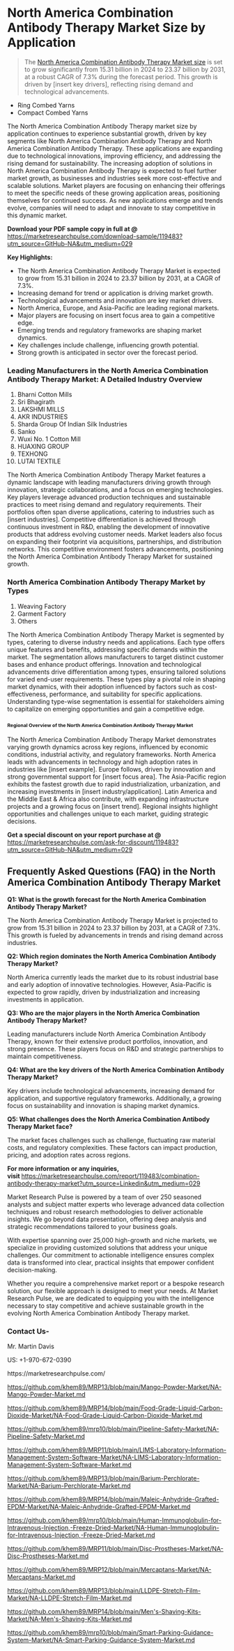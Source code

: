 <h1>North America Combination Antibody Therapy Market&nbsp;Size by Application</h1><blockquote><p>The <a href="https://marketresearchpulse.com/download-sample/119483?utm_source=GitHub-NA&amp;utm_medium=029">North America Combination Antibody Therapy Market size</a> is set to grow significantly from 15.31 billion in 2024 to 23.37 billion by 2031, at a robust CAGR of 7.3% during the forecast period. This growth is driven by [insert key drivers], reflecting rising demand and technological advancements.</p></blockquote><ul><li>Ring Combed Yarns<li> Compact Combed Yarns</li></ul><p>The North America Combination Antibody Therapy market size by application continues to experience substantial growth, driven by key segments like North America Combination Antibody Therapy and North America Combination Antibody Therapy. These applications are expanding due to technological innovations, improving efficiency, and addressing the rising demand for sustainability. The increasing adoption of solutions in North America Combination Antibody Therapy is expected to fuel further market growth, as businesses and industries seek more cost-effective and scalable solutions. Market players are focusing on enhancing their offerings to meet the specific needs of these growing application areas, positioning themselves for continued success. As new applications emerge and trends evolve, companies will need to adapt and innovate to stay competitive in this dynamic market.</p><p><strong>Download your PDF sample copy in full at @ </strong><a href="https://marketresearchpulse.com/download-sample/119483?utm_source=GitHub-NA&amp;utm_medium=029">https://marketresearchpulse.com/download-sample/119483?utm_source=GitHub-NA&amp;utm_medium=029</a></p><p><strong>Key Highlights: </strong></p><ul><li>The North America Combination Antibody Therapy Market is expected to grow from 15.31 billion in 2024 to 23.37 billion by 2031, at a CAGR of 7.3%.</li><li>Increasing demand for trend or application is driving market growth.</li><li>Technological advancements and innovation are key market drivers.</li><li>North America, Europe, and Asia-Pacific are leading regional markets.</li><li>Major players are focusing on insert focus area to gain a competitive edge.</li><li>Emerging trends and regulatory frameworks are shaping market dynamics.</li><li>Key challenges include challenge, influencing growth potential.</li><li>Strong growth is anticipated in sector over the forecast period.</li></ul><h3>Leading Manufacturers in the North America Combination Antibody Therapy Market: A Detailed Industry Overview</h3><ol><li>Bharni Cotton Mills</li><li>Sri Bhagirath</li><li>LAKSHMI MILLS</li><li>AKR INDUSTRIES</li><li>Sharda Group Of Indian Silk Industries</li><li>Sanko</li><li>Wuxi No. 1 Cotton Mill</li><li>HUAXING GROUP</li><li>TEXHONG</li><li>LUTAI TEXTILE</li></ol><div class="flex max-w-full flex-col flex-grow"><div class="min-h-8 text-message flex w-full flex-col items-end gap-2 whitespace-normal break-words [.text-message+&amp;]:mt-5" dir="auto" data-message-author-role="assistant" data-message-id="fd8432e4-4910-450d-b182-61b7bfb0a01f" data-message-model-slug="gpt-4o"><div class="flex w-full flex-col gap-1 empty:hidden first:pt-[3px]"><div class="markdown prose w-full break-words dark:prose-invert light"><p>The North America Combination Antibody Therapy Market features a dynamic landscape with leading manufacturers driving growth through innovation, strategic collaborations, and a focus on emerging technologies. Key players leverage advanced production techniques and sustainable practices to meet rising demand and regulatory requirements. Their portfolios often span diverse applications, catering to industries such as [insert industries]. Competitive differentiation is achieved through continuous investment in R&amp;D, enabling the development of innovative products that address evolving customer needs. Market leaders also focus on expanding their footprint via acquisitions, partnerships, and distribution networks. This competitive environment fosters advancements, positioning the North America Combination Antibody Therapy Market for sustained growth.</p></div></div></div></div><h3>North America Combination Antibody Therapy Market by Types</h3><ol><li>Weaving Factory<li> Garment Factory<li> Others</li></ol><div class="flex max-w-full flex-col flex-grow"><div class="min-h-8 text-message flex w-full flex-col items-end gap-2 whitespace-normal break-words [.text-message+&amp;]:mt-5" dir="auto" data-message-author-role="assistant" data-message-id="084470be-0bb7-4664-bddf-5156b4f41249" data-message-model-slug="gpt-4o-mini"><div class="flex w-full flex-col gap-1 empty:hidden first:pt-[3px]"><div class="markdown prose w-full break-words dark:prose-invert light"><p>The North America Combination Antibody Therapy Market is segmented by types, catering to diverse industry needs and applications. Each type offers unique features and benefits, addressing specific demands within the market. The segmentation allows manufacturers to target distinct customer bases and enhance product offerings. Innovation and technological advancements drive differentiation among types, ensuring tailored solutions for varied end-user requirements. These types play a pivotal role in shaping market dynamics, with their adoption influenced by factors such as cost-effectiveness, performance, and suitability for specific applications. Understanding type-wise segmentation is essential for stakeholders aiming to capitalize on emerging opportunities and gain a competitive edge.</p></div></div></div></div><h3><span style="font-size: 11px;">Regional Overview of the North America Combination Antibody Therapy Market</span></h3><div class="flex max-w-full flex-col flex-grow"><div class="min-h-8 text-message flex w-full flex-col items-end gap-2 whitespace-normal break-words [.text-message+&amp;]:mt-5" dir="auto" data-message-author-role="assistant" data-message-id="e9038762-ce64-4e30-91c9-9bd413514231" data-message-model-slug="gpt-4o-mini"><div class="flex w-full flex-col gap-1 empty:hidden first:pt-[3px]"><div class="markdown prose w-full break-words dark:prose-invert light"><p>The North America Combination Antibody Therapy Market demonstrates varying growth dynamics across key regions, influenced by economic conditions, industrial activity, and regulatory frameworks. North America leads with advancements in technology and high adoption rates in industries like [insert example]. Europe follows, driven by innovation and strong governmental support for [insert focus area]. The Asia-Pacific region exhibits the fastest growth due to rapid industrialization, urbanization, and increasing investments in [insert industry/application]. Latin America and the Middle East &amp; Africa also contribute, with expanding infrastructure projects and a growing focus on [insert trend]. Regional insights highlight opportunities and challenges unique to each market, guiding strategic decisions.</p></div></div></div></div><p><strong>Get a special discount on your report purchase at @ </strong><a href="https://marketresearchpulse.com/ask-for-discount/119483?utm_source=GitHub-NA&amp;utm_medium=029">https://marketresearchpulse.com/ask-for-discount/119483?utm_source=GitHub-NA&amp;utm_medium=029</a></p><h2>Frequently Asked Questions (FAQ) in the North America Combination Antibody Therapy Market</h2><p><strong>Q1: What is the growth forecast for the North America Combination Antibody Therapy Market?</strong></p><p>The North America Combination Antibody Therapy Market is projected to grow from 15.31 billion in 2024 to 23.37 billion by 2031, at a CAGR of 7.3%. This growth is fueled by advancements in trends and rising demand across industries.</p><p><strong>Q2: Which region dominates the North America Combination Antibody Therapy Market?</strong></p><p>North America currently leads the market due to its robust industrial base and early adoption of innovative technologies. However, Asia-Pacific is expected to grow rapidly, driven by industrialization and increasing investments in application.</p><p><strong>Q3: Who are the major players in the North America Combination Antibody Therapy Market?</strong></p><p>Leading manufacturers include North America Combination Antibody Therapy, known for their extensive product portfolios, innovation, and strong presence. These players focus on R&amp;D and strategic partnerships to maintain competitiveness.</p><p><strong>Q4: What are the key drivers of the North America Combination Antibody Therapy Market?</strong></p><p>Key drivers include technological advancements, increasing demand for application, and supportive regulatory frameworks. Additionally, a growing focus on sustainability and innovation is shaping market dynamics.</p><p><strong>Q5: What challenges does the North America Combination Antibody Therapy Market face?</strong></p><p>The market faces challenges such as challenge, fluctuating raw material costs, and regulatory complexities. These factors can impact production, pricing, and adoption rates across regions.</p><p><strong>For more information or any inquiries, visit&nbsp;</strong><a href="https://marketresearchpulse.com/report/119483/combination-antibody-therapy-market?utm_source=Linkedin&utm_medium=029">https://marketresearchpulse.com/report/119483/combination-antibody-therapy-market?utm_source=Linkedin&utm_medium=029</a></p><p>Market Research Pulse is powered by a team of over 250 seasoned analysts and subject matter experts who leverage advanced data collection techniques and robust research methodologies to deliver actionable insights. We go beyond data presentation, offering deep analysis and strategic recommendations tailored to your business goals.</p><p>With expertise spanning over 25,000 high-growth and niche markets, we specialize in providing customized solutions that address your unique challenges. Our commitment to actionable intelligence ensures complex data is transformed into clear, practical insights that empower confident decision-making.</p><p>Whether you require a comprehensive market report or a bespoke research solution, our flexible approach is designed to meet your needs. At Market Research Pulse, we are dedicated to equipping you with the intelligence necessary to stay competitive and achieve sustainable growth in the evolving North America Combination Antibody Therapy market.</p><h3><strong>Contact Us-</strong></h3><p>Mr. Martin Davis</p><p>US: +1-970-672-0390</p><p>https://marketresearchpulse.com/</p><p><a href="https://github.com/khem89/MRP13/blob/main/Mango-Powder-Market/NA-Mango-Powder-Market.md">https://github.com/khem89/MRP13/blob/main/Mango-Powder-Market/NA-Mango-Powder-Market.md</a></p><p><a href="https://github.com/khem89/MRP14/blob/main/Food-Grade-Liquid-Carbon-Dioxide-Market/NA-Food-Grade-Liquid-Carbon-Dioxide-Market.md">https://github.com/khem89/MRP14/blob/main/Food-Grade-Liquid-Carbon-Dioxide-Market/NA-Food-Grade-Liquid-Carbon-Dioxide-Market.md</a></p><p><a href="https://github.com/khem89/mrp10/blob/main/Pipeline-Safety-Market/NA-Pipeline-Safety-Market.md">https://github.com/khem89/mrp10/blob/main/Pipeline-Safety-Market/NA-Pipeline-Safety-Market.md</a></p><p><a href="https://github.com/khem89/MRP11/blob/main/LIMS-Laboratory-Information-Management-System-Software-Market/NA-LIMS-Laboratory-Information-Management-System-Software-Market.md">https://github.com/khem89/MRP11/blob/main/LIMS-Laboratory-Information-Management-System-Software-Market/NA-LIMS-Laboratory-Information-Management-System-Software-Market.md</a></p><p><a href="https://github.com/khem89/MRP13/blob/main/Barium-Perchlorate-Market/NA-Barium-Perchlorate-Market.md">https://github.com/khem89/MRP13/blob/main/Barium-Perchlorate-Market/NA-Barium-Perchlorate-Market.md</a></p><p><a href="https://github.com/khem89/MRP14/blob/main/Maleic-Anhydride-Grafted-EPDM-Market/NA-Maleic-Anhydride-Grafted-EPDM-Market.md">https://github.com/khem89/MRP14/blob/main/Maleic-Anhydride-Grafted-EPDM-Market/NA-Maleic-Anhydride-Grafted-EPDM-Market.md</a></p><p><a href="https://github.com/khem89/mrp10/blob/main/Human-Immunoglobulin-for-Intravenous-Injection,-Freeze-Dried-Market/NA-Human-Immunoglobulin-for-Intravenous-Injection,-Freeze-Dried-Market.md">https://github.com/khem89/mrp10/blob/main/Human-Immunoglobulin-for-Intravenous-Injection,-Freeze-Dried-Market/NA-Human-Immunoglobulin-for-Intravenous-Injection,-Freeze-Dried-Market.md</a></p><p><a href="https://github.com/khem89/MRP11/blob/main/Disc-Prostheses-Market/NA-Disc-Prostheses-Market.md">https://github.com/khem89/MRP11/blob/main/Disc-Prostheses-Market/NA-Disc-Prostheses-Market.md</a></p><p><a href="https://github.com/khem89/MRP12/blob/main/Mercaptans-Market/NA-Mercaptans-Market.md">https://github.com/khem89/MRP12/blob/main/Mercaptans-Market/NA-Mercaptans-Market.md</a></p><p><a href="https://github.com/khem89/MRP13/blob/main/LLDPE-Stretch-Film-Market/NA-LLDPE-Stretch-Film-Market.md">https://github.com/khem89/MRP13/blob/main/LLDPE-Stretch-Film-Market/NA-LLDPE-Stretch-Film-Market.md</a></p><p><a href="https://github.com/khem89/MRP14/blob/main/Men's-Shaving-Kits-Market/NA-Men's-Shaving-Kits-Market.md">https://github.com/khem89/MRP14/blob/main/Men's-Shaving-Kits-Market/NA-Men's-Shaving-Kits-Market.md</a></p><p><a href="https://github.com/khem89/mrp10/blob/main/Smart-Parking-Guidance-System-Market/NA-Smart-Parking-Guidance-System-Market.md">https://github.com/khem89/mrp10/blob/main/Smart-Parking-Guidance-System-Market/NA-Smart-Parking-Guidance-System-Market.md</a></p>

